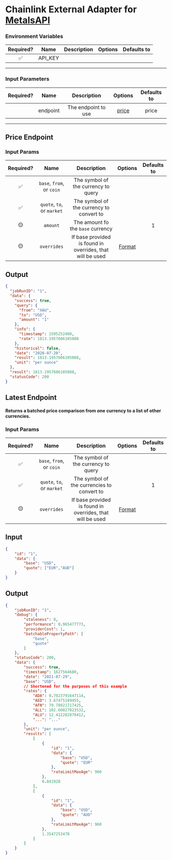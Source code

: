 # Chainlink External Adapter for [MetalsAPI](https://metals-api.com/documentation#convertcurrency)

### Environment Variables

| Required? |  Name   | Description | Options | Defaults to |
| :-------: | :-----: | :---------: | :-----: | :---------: |
|    ✅     | API_KEY |             |         |             |

---

### Input Parameters

| Required? |   Name   |     Description     |         Options          | Defaults to |
| :-------: | :------: | :-----------------: | :----------------------: | :---------: |
|           | endpoint | The endpoint to use | [price](#Price-Endpoint) |    price    |

---

## Price Endpoint

### Input Params

| Required? |            Name            |                        Description                        |                                       Options                                        | Defaults to |
| :-------: | :------------------------: | :-------------------------------------------------------: | :----------------------------------------------------------------------------------: | :---------: |
|    ✅     | `base`, `from`, or `coin`  |            The symbol of the currency to query            |                                                                                      |             |
|    ✅     | `quote`, `to`, or `market` |         The symbol of the currency to convert to          |                                                                                      |             |
|    🟡     |          `amount`          |             The amount fo the `base` currency             |                                                                                      |      1      |
|    🟡     |        `overrides`         | If base provided is found in overrides, that will be used | [Format](../../core/bootstrap/src/lib/external-adapter/overrides/presetSymbols.json) |             |

## Output

```json
{
  "jobRunID": "1",
  "data": {
    "success": true,
    "query": {
      "from": "XAU",
      "to": "USD",
      "amount": "1"
    },
    "info": {
      "timestamp": 1595252400,
      "rate": 1813.1957606105088
    },
    "historical": false,
    "date": "2020-07-20",
    "result": 1813.1957606105088,
    "unit": "per ounce"
  },
  "result": 1813.1957606105088,
  "statusCode": 200
}
```

## Latest Endpoint
#### Returns a batched price comparison from one currency to a list of other currencies.
### Input Params

| Required? |            Name            |                        Description                        |                                       Options                                        | Defaults to |
| :-------: | :------------------------: | :-------------------------------------------------------: | :----------------------------------------------------------------------------------: | :---------: |
|    ✅     | `base`, `from`, or `coin`  |            The symbol of the currency to query            |                                                                                      |             |
|    ✅     | `quote`, `to`, or `market` |         The symbol of the currencies to convert to               |                                                                                      |      1      |
|    🟡     |        `overrides`         | If base provided is found in overrides, that will be used | [Format](../../core/bootstrap/src/lib/external-adapter/overrides/presetSymbols.json) |             |

## Input
```json
{
    "id": "1",
    "data": {
        "base": "USD",
        "quote": ["EUR","AUD"]
    }
}
```

## Output

```json
{
    "jobRunID": "1",
    "debug": {
        "staleness": 0,
        "performance": 0.965477773,
        "providerCost": 1,
        "batchablePropertyPath": [
            "base",
            "quote"
        ]
    },
    "statusCode": 200,
    "data": {
        "success": true,
        "timestamp": 1627564680,
        "date": "2021-07-29",
        "base": "USD",
        // Shortened for the purposes of this example
        "rates": {
            "ADA": 0.7823791647114,
            "AED": 3.67475189455,
            "AFN": 79.78921717425,
            "ALL": 102.60027023532,
            "ALU": 12.412282878412,
            "...": "..."
        },
        "unit": "per ounce",
        "results": [
            [
                {
                    "id": "1",
                    "data": {
                        "base": "USD",
                        "quote": "EUR"
                    },
                    "rateLimitMaxAge": 960
                },
                0.841928
            ],
            [
                {
                    "id": "1",
                    "data": {
                        "base": "USD",
                        "quote": "AUD"
                    },
                    "rateLimitMaxAge": 960
                },
                1.3547253478
            ]
        ]
    }
}
```

